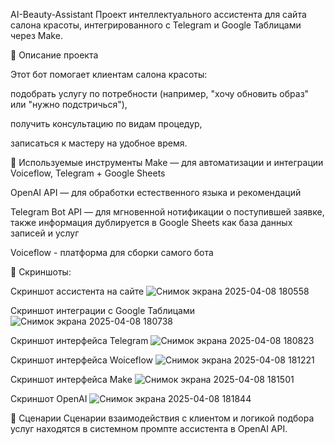 AI-Beauty-Assistant
Проект интеллектуального ассистента для сайта салона красоты, интегрированного с Telegram и Google Таблицами через Make.

🧠 Описание проекта

Этот бот помогает клиентам салона красоты:

подобрать услугу по потребности (например, "хочу обновить образ" или "нужно подстричься"),

получить консультацию по видам процедур,

записаться к мастеру на удобное время.

🔧 Используемые инструменты
Make — для автоматизации и интеграции Voiceflow, Telegram + Google Sheets

OpenAI API — для обработки естественного языка и рекомендаций

Telegram Bot API — для мгновенной нотификации о поступившей заявке, также информация дублируется в Google Sheets как база данных записей и услуг

Voiceflow - платформа для сборки самого бота

📸 Скриншоты:

Скриншот ассистента на сайте ![Снимок экрана 2025-04-08 180558](https://github.com/user-attachments/assets/ccd3d23b-3e20-419c-b0ed-c13a3f861369)

Скриншот интеграции с Google Таблицами ![Снимок экрана 2025-04-08 180738](https://github.com/user-attachments/assets/ec7f27c7-d624-4e1c-be5b-e3afaff0fa31)

Скриншот интерфейса Telegram ![Снимок экрана 2025-04-08 180823](https://github.com/user-attachments/assets/0eb88ded-3205-418f-b477-7a22b83c800f)

Скриншот интерфейса Woiceflow ![Снимок экрана 2025-04-08 181221](https://github.com/user-attachments/assets/68c8bc6f-08a7-4cae-8357-28e445eaa035)

Скриншот интерфейса Make ![Снимок экрана 2025-04-08 181501](https://github.com/user-attachments/assets/e5b0662a-40b9-4ef9-ac53-5e1b1e50723c)

Скриншот OpenAI ![Снимок экрана 2025-04-08 181844](https://github.com/user-attachments/assets/423f0e4d-8512-456c-9655-d30ba376e016)


📂 Сценарии
Сценарии взаимодействия с клиентом и логикой подбора услуг находятся в системном промпте ассистента в OpenAI API.

